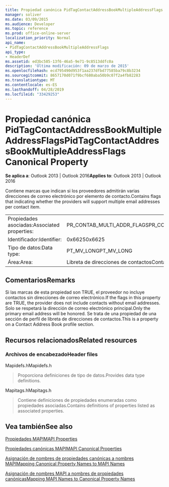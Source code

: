 ```yaml
---
title: Propiedad canónica PidTagContactAddressBookMultipleAddressFlags
manager: soliver
ms.date: 03/09/2015
ms.audience: Developer
ms.topic: reference
ms.prod: office-online-server
localization_priority: Normal
api_name:
- PidTagContactAddressBookMultipleAddressFlags
api_type:
- HeaderDef
ms.assetid: ed3bc585-13f6-46a5-9e71-9c8513ddfc0a
description: 'Última modificación: 09 de marzo de 2015'
ms.openlocfilehash: ecd795490d953f1aa237dfbd77585ba79c8b3234
ms.sourcegitcommit: 8657170d071f9bcf680aba50b9c07f2a4fb82283
ms.translationtype: MT
ms.contentlocale: es-ES
ms.lasthandoff: 04/28/2019
ms.locfileid: "33429253"
---
```

# <a name="pidtagcontactaddressbookmultipleaddressflags-canonical-property"></a><span data-ttu-id="f3c76-103">Propiedad canónica PidTagContactAddressBookMultipleAddressFlags</span><span class="sxs-lookup"><span data-stu-id="f3c76-103">PidTagContactAddressBookMultipleAddressFlags Canonical Property</span></span>

  
  
<span data-ttu-id="f3c76-104">**Se aplica a**: Outlook 2013 | Outlook 2016</span><span class="sxs-lookup"><span data-stu-id="f3c76-104">**Applies to**: Outlook 2013 | Outlook 2016</span></span> 
  
<span data-ttu-id="f3c76-105">Contiene marcas que indican si los proveedores admitirán varias direcciones de correo electrónico por elemento de contacto.</span><span class="sxs-lookup"><span data-stu-id="f3c76-105">Contains flags that indicating whether the providers will support multiple email addresses per contact item.</span></span>
  
|||
|:-----|:-----|
|<span data-ttu-id="f3c76-106">Propiedades asociadas:</span><span class="sxs-lookup"><span data-stu-id="f3c76-106">Associated properties:</span></span>  <br/> |<span data-ttu-id="f3c76-107">PR_CONTAB_MULTI_ADDR_FLAGS</span><span class="sxs-lookup"><span data-stu-id="f3c76-107">PR_CONTAB_MULTI_ADDR_FLAGS</span></span>  <br/> |
|<span data-ttu-id="f3c76-108">Identificador:</span><span class="sxs-lookup"><span data-stu-id="f3c76-108">Identifier:</span></span>  <br/> |<span data-ttu-id="f3c76-109">0x6625</span><span class="sxs-lookup"><span data-stu-id="f3c76-109">0x6625</span></span>  <br/> |
|<span data-ttu-id="f3c76-110">Tipo de datos:</span><span class="sxs-lookup"><span data-stu-id="f3c76-110">Data type:</span></span>  <br/> |<span data-ttu-id="f3c76-111">PT_MV_LONG</span><span class="sxs-lookup"><span data-stu-id="f3c76-111">PT_MV_LONG</span></span>  <br/> |
|<span data-ttu-id="f3c76-112">Área:</span><span class="sxs-lookup"><span data-stu-id="f3c76-112">Area:</span></span>  <br/> |<span data-ttu-id="f3c76-113">Libreta de direcciones de contactos</span><span class="sxs-lookup"><span data-stu-id="f3c76-113">Contact address book</span></span>  <br/> |
   
## <a name="remarks"></a><span data-ttu-id="f3c76-114">Comentarios</span><span class="sxs-lookup"><span data-stu-id="f3c76-114">Remarks</span></span>

<span data-ttu-id="f3c76-115">Si las marcas de esta propiedad son TRUE, el proveedor no incluye contactos sin direcciones de correo electrónico.</span><span class="sxs-lookup"><span data-stu-id="f3c76-115">If the flags in this property are TRUE, the provider does not include contacts without email addresses.</span></span> <span data-ttu-id="f3c76-116">Solo se respetará la dirección de correo electrónico principal.</span><span class="sxs-lookup"><span data-stu-id="f3c76-116">Only the primary email address will be honored.</span></span> <span data-ttu-id="f3c76-117">Se trata de una propiedad de una sección de perfil de libreta de direcciones de contactos.</span><span class="sxs-lookup"><span data-stu-id="f3c76-117">This is a property on a Contact Address Book profile section.</span></span>
  
## <a name="related-resources"></a><span data-ttu-id="f3c76-118">Recursos relacionados</span><span class="sxs-lookup"><span data-stu-id="f3c76-118">Related resources</span></span>

### <a name="header-files"></a><span data-ttu-id="f3c76-119">Archivos de encabezado</span><span class="sxs-lookup"><span data-stu-id="f3c76-119">Header files</span></span>

<span data-ttu-id="f3c76-120">Mapidefs.h</span><span class="sxs-lookup"><span data-stu-id="f3c76-120">Mapidefs.h</span></span>
  
> <span data-ttu-id="f3c76-121">Proporciona definiciones de tipo de datos.</span><span class="sxs-lookup"><span data-stu-id="f3c76-121">Provides data type definitions.</span></span>
    
<span data-ttu-id="f3c76-122">Mapitags.h</span><span class="sxs-lookup"><span data-stu-id="f3c76-122">Mapitags.h</span></span>
  
> <span data-ttu-id="f3c76-123">Contiene definiciones de propiedades enumeradas como propiedades asociadas.</span><span class="sxs-lookup"><span data-stu-id="f3c76-123">Contains definitions of properties listed as associated properties.</span></span>
    
## <a name="see-also"></a><span data-ttu-id="f3c76-124">Vea también</span><span class="sxs-lookup"><span data-stu-id="f3c76-124">See also</span></span>



[<span data-ttu-id="f3c76-125">Propiedades MAPI</span><span class="sxs-lookup"><span data-stu-id="f3c76-125">MAPI Properties</span></span>](mapi-properties.md)
  
[<span data-ttu-id="f3c76-126">Propiedades canónicas MAPI</span><span class="sxs-lookup"><span data-stu-id="f3c76-126">MAPI Canonical Properties</span></span>](mapi-canonical-properties.md)
  
[<span data-ttu-id="f3c76-127">Asignación de nombres de propiedades canónicas a nombres MAPI</span><span class="sxs-lookup"><span data-stu-id="f3c76-127">Mapping Canonical Property Names to MAPI Names</span></span>](mapping-canonical-property-names-to-mapi-names.md)
  
[<span data-ttu-id="f3c76-128">Asignación de nombres MAPI a nombres de propiedades canónicas</span><span class="sxs-lookup"><span data-stu-id="f3c76-128">Mapping MAPI Names to Canonical Property Names</span></span>](mapping-mapi-names-to-canonical-property-names.md)

